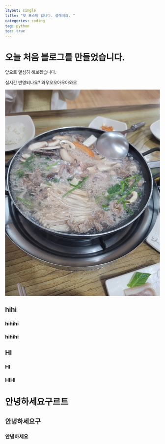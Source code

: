 ```yaml
---
layout: single
title: "첫 포스팅 입니다. 설레네요. "
categories: coding
tag: python
toc: true
---
```


# 오늘 처음 블로그를 만들었습니다.

앞으로 열심히 해보겠습니다.

실시간 반영되나요? 와우오오아우아와오

![20210809_191705](../images/2023-05-20-first/20210809_191705.jpg)



## hihi

### hihihi

### hihihi

## HI

### HI

### HIHI



# 안녕하세요구르트

## 안녕하세요구

### 안녕하세요



